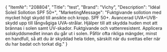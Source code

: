 {
  "ItemNr": "208804",
  "Title": "test",
  "Brand": "Vichy",
  "Description": "Idéal Soleil Sollotion SPF 50+",
  "MarketingMessage": "Fuktgivande sollotion med mycket högt skydd till ansikte och kropp. SPF 50+. Avancerad UVA+UVB-skydd upp till långvågiga UVA-strålar. Hjälper till att skydda huden mot att brännas i solen samt UV-skador. Fuktgivande och vattenresistent.  Applicera solskyddsmedlet innan du går ut i solen. Påför ofta rikliga mängder, minst en handfull, så att du är skyddad hela tiden, särskilt när du svettas eller när du har badat och torkat dig."
}